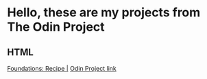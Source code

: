 # Hello, these are my projects from The Odin Project

## HTML

[Foundations: Recipe |](/src/html/odin-recipes/) [Odin Project link](https://www.theodinproject.com/lessons/foundations-recipes)